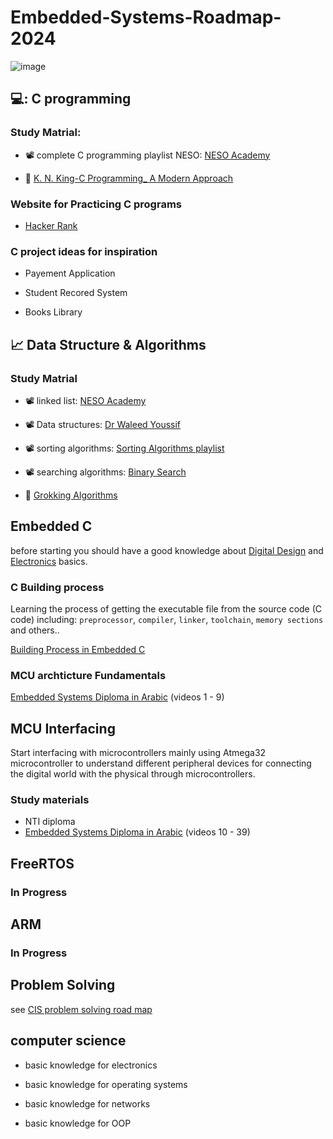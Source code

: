 # Embedded-Systems-Roadmap-2024

![image](https://github.com/CIS-Team/Embedded-Systems-Roadmap-2024/assets/112733878/dcf7055a-104a-4a43-bf30-88110c880605)


## 💻: C programming
 ### Study Matrial:
 - 📽️ complete C programming playlist NESO: [NESO Academy](https://www.youtube.com/watch?v=rLf3jnHxSmU&list=PLBlnK6fEyqRggZZgYpPMUxdY1CYkZtARR)

 - 📘 [K. N. King-C Programming_ A Modern Approach](https://www.amazon.com/C-Programming-Modern-Approach-2nd/dp/0393979504)

 ### Website for Practicing C programs 
 - [Hacker Rank](https://www.hackerrank.com/)


### C project ideas for inspiration
-  Payement Application

-  Student Recored System

-  Books Library

 ## 📈 Data Structure & Algorithms
 ### Study Matrial
- 📽️ linked list:  [NESO Academy](https://www.youtube.com/watch?v=R9PTBwOzceo&list=PLpYOpjNLz0aGIL9xaFHbw16uEmFxzy2rs)
 
- 📽️ Data structures: [Dr Waleed Youssif](https://www.youtube.com/watch?v=cGgzFPRLl4o&list=PLoK2Lr1miEm-5zCzKE8siQezj9rvQlnca)

- 📽️ sorting algorithms: [Sorting Algorithms playlist](https://www.youtube.com/playlist?list=PL2_aWCzGMAwKedT2KfDMB9YA5DgASZb3U)

- 📽️ searching algorithms: [Binary Search](https://youtu.be/kleyhFIsU5E?si=AF5bIkxAapUQN03v)
- 📘 [Grokking Algorithms](https://www.amazon.com/Grokking-Algorithms-illustrated-programmers-curious/dp/1617292230) 
 
## Embedded C

before starting you should have a good knowledge about [Digital Design](https://www.youtube.com/playlist?list=PLoK2Lr1miEm8b6Vv5zAfsbMEPZ1C7fCQw) and [Electronics](https://www.youtube.com/playlist?list=PLww54WQ2wa5rOJ7FcXxi-CMNgmpybv7ei) basics.

### C Building process
Learning the process of getting the executable file from the source code (C code) including:
`preprocessor`, `compiler`, `linker`, `toolchain`, `memory sections` and others..

[Building Process in Embedded C](https://www.youtube.com/playlist?list=PLvi6ckOTPjGY3B-0WgYzjmE7eeLDLVws1)

### MCU archticture Fundamentals 
[Embedded Systems Diploma in Arabic](https://youtube.com/playlist?list=PLoiqjtgvXf9e2VJk8GWEXwECPM_7JRwkE&feature=shared) (videos 1 - 9)

## MCU Interfacing
 Start interfacing with microcontrollers mainly using Atmega32 microcontroller to understand different peripheral devices for connecting the digital world with the physical through microcontrollers.
 
### Study materials

- NTI diploma 
- [Embedded Systems Diploma in Arabic](https://youtube.com/playlist?list=PLoiqjtgvXf9e2VJk8GWEXwECPM_7JRwkE&feature=shared) (videos 10 - 39)

## FreeRTOS 
### In Progress

## ARM
### In Progress

## Problem Solving
see [CIS problem solving road map](https://github.com/CIS-Team/ProblemSolving-Squad)

## computer science 

- basic knowledge for electronics

- basic knowledge for operating systems

- basic knowledge for networks

- basic knowledge for OOP





